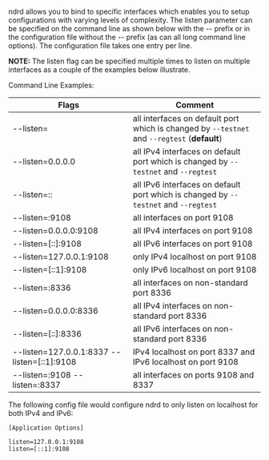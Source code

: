 ndrd allows you to bind to specific interfaces which enables you to setup
configurations with varying levels of complexity.  The listen parameter can be
specified on the command line as shown below with the -- prefix or in the
configuration file without the -- prefix (as can all long command line options).
The configuration file takes one entry per line.

**NOTE:** The listen flag can be specified multiple times to listen on multiple
interfaces as a couple of the examples below illustrate.

Command Line Examples:

|Flags|Comment|
|----------|------------|
|--listen=|all interfaces on default port which is changed by `--testnet` and `--regtest` (**default**)|
|--listen=0.0.0.0|all IPv4 interfaces on default port which is changed by `--testnet` and `--regtest`|
|--listen=::|all IPv6 interfaces on default port which is changed by `--testnet` and `--regtest`|
|--listen=:9108|all interfaces on port 9108|
|--listen=0.0.0.0:9108|all IPv4 interfaces on port 9108|
|--listen=[::]:9108|all IPv6 interfaces on port 9108|
|--listen=127.0.0.1:9108|only IPv4 localhost on port 9108|
|--listen=[::1]:9108|only IPv6 localhost on port 9108|
|--listen=:8336|all interfaces on non-standard port 8336|
|--listen=0.0.0.0:8336|all IPv4 interfaces on non-standard port 8336|
|--listen=[::]:8336|all IPv6 interfaces on non-standard port 8336|
|--listen=127.0.0.1:8337 --listen=[::1]:9108|IPv4 localhost on port 8337 and IPv6 localhost on port 9108|
|--listen=:9108 --listen=:8337|all interfaces on ports 9108 and 8337|

The following config file would configure ndrd to only listen on localhost for both IPv4 and IPv6:

```text
[Application Options]

listen=127.0.0.1:9108
listen=[::1]:9108
```
